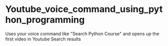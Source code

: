 # Youtube_voice_command_using_python_programming
Uses your voice command like "Search Python Course" and opens up the first video in Youtube Search results
